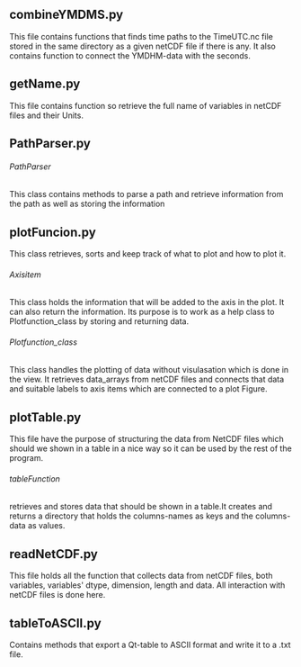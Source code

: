##  combineYMDMS.py
This file contains functions that finds time paths to the TimeUTC.nc file stored in the same directory as a given netCDF file if there is any. It also contains function to connect the YMDHM-data with the seconds.

## getName.py
This file contains function so retrieve the full name of variables in netCDF files and their Units.

## PathParser.py

###### PathParser
This class contains methods to parse a path and retrieve information from the path as well as storing the information

## plotFuncion.py
This class retrieves, sorts and keep track of what to plot and how to plot it.

###### Axisitem
This class holds the information that will be added to the axis in the plot. It can also return the information.
Its purpose is to work as a help class to Plotfunction_class by storing and returning data.

###### Plotfunction_class
This class handles the plotting of data without visulasation which is done in the view. It retrieves data_arrays from netCDF files and connects that data and suitable labels to axis items which are connected to a plot Figure.

## plotTable.py
This file have the purpose of structuring the data from NetCDF files which should we shown in a table in a nice way so it can be used by the rest of the program.

###### tableFunction  
retrieves and stores data that should be shown in a table.It creates and returns a directory that holds the columns-names as keys and the columns-data as values.

## readNetCDF.py
This file holds all the function that collects data from netCDF files, both variables, variables' dtype, dimension, length and data. All interaction with netCDF files is done here.


## tableToASCII.py
Contains methods that export a Qt-table to ASCII format and write it to a .txt file.
